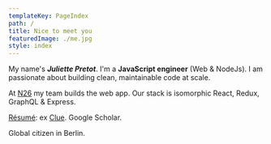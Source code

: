 ```yaml
---
templateKey: PageIndex
path: /
title: Nice to meet you
featuredImage: ./me.jpg
style: index
---
```


My name's **_Juliette Pretot_**. I'm a **JavaScript engineer** (Web & NodeJs). I am passionate about building clean, maintainable code at scale.

At [N26](https://n26.com) my team builds the web app. Our stack is isomorphic React, Redux, GraphQL & Express.

<span class="compact">

<span class="grey">[Ré­sumé](/about/cv): ex [Clue](https://helloclue.com/app.html). Google Scholar.</span>

<span class="grey">Global citizen in Berlin.</span> </span>
